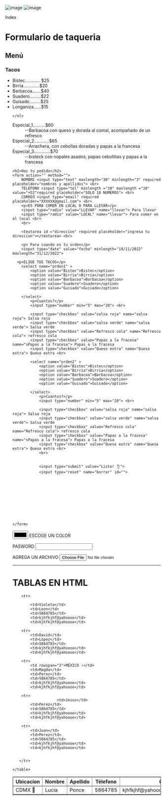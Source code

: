 ![image](https://user-images.githubusercontent.com/114317702/202877949-9237f811-6a18-49bc-a130-66301a10ee3d.png)
![image](https://user-images.githubusercontent.com/114317702/202877960-dbe4b5e9-4173-468a-b534-0946f146f10c.png)

Index
<!DOCTYPE html>
<html lang="en">
<head>
    <meta charset="UTF-8">
    <meta http-equiv="X-UA-Compatible" content="IE=edge">
    <meta name="viewport" content="width=device-width, initial-scale=1.0">
    <title>Formularios</title>
</head>
<body>
    <h1> Formulario de taqueria</h1>
    <h2>Menú</h2>
    <h3>Tacos</h3>
    <ul>
       <li>Bistec............ $25</li>
       <li>Birria.............$20</li>
       <li>Barbacoa.......$40</li>
       <li>Suadero.........$22</li>
       <li>Guisado.........$25</li>
       <li>Longaniza......$15</li>

    </ul>
<dl>
    <dt> Especial_1..........$60</dt>
    <dd>--Barbacoa con queso y dorada al comal, acompañado de un refresco</dd>
    <dt>Especial_2............$65</dt>
    <dd>--Arrachera, con cebollas doradas y papas a la francesa</dd>
    <dt>Especial_3.............$70</dt>
    <dd>--bisteck con nopales asados, papas cebollitas y papas a la francesa</dd>

    <h2>Haz tu pedido</h2>
    <form action="" method="">
        NOMBRE <input type="text" maxlength="30" minlength="3" required placeholder="nombres y apellidos"> <br>
        TELEFONO <input type="tel" minlength ="10" maxlength ="10" value="+52"required placeholder="SOLO 10 NUMEROS"> <br>
        CORREO <input type="email" required placeholder="XXXXXX@gmail.com"> <br>
        <p>ES PARA COMER EN LOCAL O PARA LLEVAR</p>
        <input type="radio" value="LLEVAR" name="llevar"> Para llevar 
        <input type="radio" value="LOCAL" name="llevar"> Para comer en el local <br>
        <br>

        <textarea id ="direccion" required placeholder="ingresa tu direccion"></textarea> <br>

        <p> Para cuando es tu orden</p>
        <input type="date" value="fecha" minlength="19/11/2022" maxlength="31/12/2022">

      <p>ELIGE TUS TACOS</p> 
        <select name="orden1" >
            <option value="Bistec">Bistec</option>
            <option value="Birria">Birria</option>
            <option value="Barbacoa">Barbacoa</option>
            <option value="Suadero">Suadero</option>
            <option value="Guisado">Guisado</option>

        </select>   
            <p>Cuantos?</p>
            <input type="number" min="5" max="20"> <br>

            <input type="checkbox" value="salsa roja" name="salsa roja"> Salsa roja
            <input type="checkbox" value="salsa verde" name="salsa verde"> Salsa verde
            <input type="checkbox" value="Refresco cola" name="Refresco cola"> refresco cola
            <input type="checkbox" value="Papas a la fracesa" name="sPapas a la fracesa"> Papas a la fracesa
            <input type="checkbox" value="Queso extra" name="Queso extra"> Queso extra <br>
            
            <select name="orden2" >
                <option value="Bistec">Bistec</option>
                <option value="Birria">Birria</option>
                <option value="Barbacoa">Barbacoa</option>
                <option value="Suadero">Suadero</option>
                <option value="Guisado">Guisado</option>
    
            </select>   
                <p>Cuantos?</p>
                <input type="number" min="5" max="20"> <br>
    
                <input type="checkbox" value="salsa roja" name="salsa roja"> Salsa roja
                <input type="checkbox" value="salsa verde" name="salsa verde"> Salsa verde
                <input type="checkbox" value="Refresco cola" name="Refresco cola"> refresco cola
                <input type="checkbox" value="Papas a la fracesa" name="sPapas a la fracesa"> Papas a la fracesa
                <input type="checkbox" value="Queso extra" name="Queso extra"> Queso extra <br>
                <br>

                
                <input type="submit" value="Listo! 👌">
                <input type="reset" name="borrar" id="">
                


       
        






    </form>


<form>
<input type="color"> ESCOGE UN COLOR <br>

PASWORD <input type="password"> <br>

AGREGA UN ARCHIVO <input type="file"> <br>


</form>



</dl>


</body>
</html>



___________________________
<!DOCTYPE html>
<html lang="en">
<head>
    <meta charset="UTF-8">
    <meta http-equiv="X-UA-Compatible" content="IE=edge">
    <meta name="viewport" content="width=device-width, initial-scale=1.0">
    <title>Tabla</title>
</head>
<body>
    <h1>TABLAS EN HTML</h1>
    <table border="1">
        <tr>
            <th>Ubicacion</th>
            <th>Nombre</th>
            <th>Apellido</th>
            <th>Télefono</th>
            <th colspan="2">Correo</th>
        </tr>
        <tr>
            <td rowspan="3">CDMX 💖</td>
            <td>Lucia</td>
            <td>Ponce</td>
            <td>5864785</td>
            <td>kjhfkjhf@yahoooo</td>
            <td>kjhfkjhf@yahoooo</td>

        <tr>
            
            <td>Violeta</td>
            <td>Leon</td>
            <td>5864785</td>
            <td>kjhfkjhf@yahoooo</td>
            <td>kjhfkjhf@yahoooo</td>

        <tr>
            <td>David</td>
            <td>López</td>
            <td>5864785</td>
            <td>kjhfkjhf@yahoooo</td>
            <td>kjhfkjhf@yahoooo</td>

        <tr>
            <td rowspan="3">MÉXICO ✌</td>
            <td>Magda</td>
            <td>Perez</td>
            <td>5864785</td>
            <td>kjhfkjhf@yahoooo</td>
            <td>kjhfkjhf@yahoooo</td>

        <tr>
                        <td>Jesus</td>
            <td>Perez</td>
            <td>5864785</td>
            <td>kjhfkjhf@yahoooo</td>
            <td>kjhfkjhf@yahoooo</td>

        <tr>
            <td>Juan</td>
            <td>Perez</td>
            <td>5864785</td>
            <td>kjhfkjhf@yahoooo</td>
            <td>kjhfkjhf@yahoooo</td>


       </tr>

    </table>
</body>
</html>
